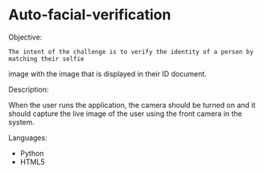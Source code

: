 # Auto-facial-verification

Objective:

    The intent of the challenge is to verify the identity of a person by matching their selfie
image with the image that is displayed in their ID document.

Description:
   
   When the user runs the application, the camera should be turned on and it should
capture the live image of the user using the front camera in the system.

Languages:
  
   * Python
   * HTML5
